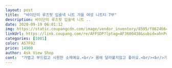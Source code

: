 ```yaml
---
layout: post 
title:  "바이단미 루즈핏 입술넥 니트 가을 여성 니트티 7부" 
description: 바이단미 루즈핏 입술넥 니트 ..
date: 2020-09-19 06:01:12 
img: https://static.coupangcdn.com/image/vendor_inventory/8595/f86246641bab4813288bfebf1d4f5dc4ca47b522401c5b96253979c7ce5b.jpg 
linkUrl: https://link.coupang.com/re/AFFSDP?lptag=AF3600438&subid=ahnPublicAsk&pageKey=1886545191&itemId=3205620345&vendorItemId=71192981435&traceid=V0-113-07fe3b104fdf2734 
categories: [1001] 
color: A57F92 
price: 14900 
author: Ask View Shop 
cont:  "가볍고 부드럽고 시원한 소재예요.<br/> 몸에 달라붙지않고 좋아요.<br/><br/>가성비 갑인 니트네요 대만족입니다^^<br/>가성비 굿이네요 ㅋㅋ<br/>까칠하거나 간질거리는 그런 소재가 아니예요.<br/> 가볍고 시원합니다.<br/><br/>깔별 구매각<br/>날씨 좀 선선해지면 남방에 걸쳐입어도 이쁠것 같아용<br/>레깅스나 원피스, 청바지 아무 옷에나 매치하기 좋아요.<br/><br/>베이지랑 두가지 색 구매했는데 둘 다 너무 예쁩니다.<br/><br/>소매랑 허리부분 살짝 잡아줘서 날씬해보이구요.<br/><br/>어두운색이 아닐까 고민하고 주문했는데 전혀 아니예요 너무 예쁘네요<br/>어떤 옷에 매치하는지에 따라 분위기 연출도 다양하고 톤다운된 핑크라 너무 고급스러워요.<br/><br/>운동갈때 레깅스위에 툭 걸치고 나가도 간지네요.<br/><br/>저는 치마하고 입어봤는데 청바지하고 입어도 예쁠것 같아요.<br/><br/>저렴한 가격이라서 긴가민가해서 구매했는데 사진과 동일하게 예쁜 니트네요^^ 니트안에 스포츠웨어하고 같이 입으니 비침이 부담스럽지도 않아 잘입고 있어요<br/>절대 가격처럼 보이지 않는 옷이네요^^<br/>회사 출퇴근용으로 구매했어요.<br/><br/>" 
---
```

